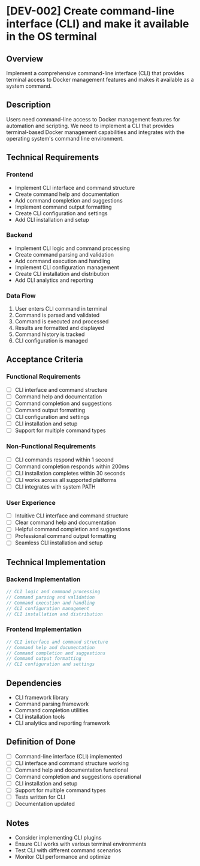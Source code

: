 # [DEV-002] Create command-line interface (CLI) and make it available in the OS terminal

## Overview

Implement a comprehensive command-line interface (CLI) that provides terminal access to Docker management features and makes it available as a system command.

## Description

Users need command-line access to Docker management features for automation and scripting. We need to implement a CLI that provides terminal-based Docker management capabilities and integrates with the operating system's command line environment.

## Technical Requirements

### Frontend

- Implement CLI interface and command structure
- Create command help and documentation
- Add command completion and suggestions
- Implement command output formatting
- Create CLI configuration and settings
- Add CLI installation and setup

### Backend

- Implement CLI logic and command processing
- Create command parsing and validation
- Add command execution and handling
- Implement CLI configuration management
- Create CLI installation and distribution
- Add CLI analytics and reporting

### Data Flow

1. User enters CLI command in terminal
2. Command is parsed and validated
3. Command is executed and processed
4. Results are formatted and displayed
5. Command history is tracked
6. CLI configuration is managed

## Acceptance Criteria

### Functional Requirements

- [ ] CLI interface and command structure
- [ ] Command help and documentation
- [ ] Command completion and suggestions
- [ ] Command output formatting
- [ ] CLI configuration and settings
- [ ] CLI installation and setup
- [ ] Support for multiple command types

### Non-Functional Requirements

- [ ] CLI commands respond within 1 second
- [ ] Command completion responds within 200ms
- [ ] CLI installation completes within 30 seconds
- [ ] CLI works across all supported platforms
- [ ] CLI integrates with system PATH

### User Experience

- [ ] Intuitive CLI interface and command structure
- [ ] Clear command help and documentation
- [ ] Helpful command completion and suggestions
- [ ] Professional command output formatting
- [ ] Seamless CLI installation and setup

## Technical Implementation

### Backend Implementation

```rust
// CLI logic and command processing
// Command parsing and validation
// Command execution and handling
// CLI configuration management
// CLI installation and distribution
```

### Frontend Implementation

```typescript
// CLI interface and command structure
// Command help and documentation
// Command completion and suggestions
// Command output formatting
// CLI configuration and settings
```

## Dependencies

- CLI framework library
- Command parsing framework
- Command completion utilities
- CLI installation tools
- CLI analytics and reporting framework

## Definition of Done

- [ ] Command-line interface (CLI) implemented
- [ ] CLI interface and command structure working
- [ ] Command help and documentation functional
- [ ] Command completion and suggestions operational
- [ ] CLI installation and setup
- [ ] Support for multiple command types
- [ ] Tests written for CLI
- [ ] Documentation updated

## Notes

- Consider implementing CLI plugins
- Ensure CLI works with various terminal environments
- Test CLI with different command scenarios
- Monitor CLI performance and optimize
